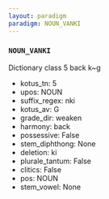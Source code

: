 ```yaml
---
layout: paradigm
paradigm: NOUN_VANKI
---
```

### ` NOUN_VANKI `

Dictionary class 5 back k~g
* kotus_tn: 5
* upos: NOUN
* suffix_regex: nki
* kotus_av: G
* grade_dir: weaken
* harmony: back
* possessive: False
* stem_diphthong: None
* deletion: ki
* plurale_tantum: False
* clitics: False
* pos: NOUN
* stem_vowel: None
